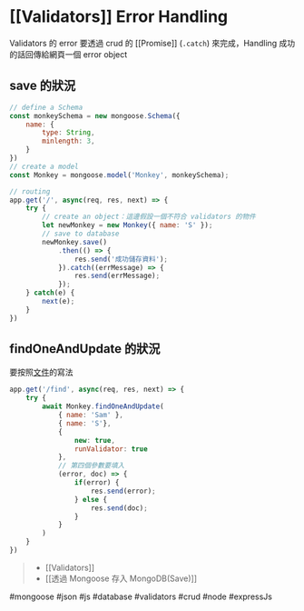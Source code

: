 # [[Validators]] Error Handling
Validators 的 error 要透過 crud 的 [[Promise]] (`.catch`) 來完成，Handling 成功的話回傳給網頁一個 error object

## save 的狀況
```js
// define a Schema
const monkeySchema = new mongoose.Schema({
	name: {
		type: String,
		minlength: 3,
	}
})
// create a model
const Monkey = mongoose.model('Monkey', monkeySchema);

// routing
app.get('/', async(req, res, next) => {
	try {
		// create an object：這邊假設一個不符合 validators 的物件
		let newMonkey = new Monkey({ name: 'S' });
		// save to database
		newMonkey.save()
			.then(() => {
				res.send('成功儲存資料');
			}).catch((errMessage) => {
				res.send(errMessage);
			});
	} catch(e) {
		next(e);
	}
})
```

## findOneAndUpdate 的狀況
要按照[文件](https://mongoosejs.com/docs/api.html#query_Query-findOneAndUpdate)的寫法
```js
app.get('/find', async(req, res, next) => {
	try {
		await Monkey.findOneAndUpdate(
			{ name: 'Sam' },
			{ name: 'S'},
			{
				new: true,
				runValidator: true
			},
			// 第四個參數要填入
			(error, doc) => {
				if(error) {
					res.send(error);
				} else {
					res.send(doc);
				}
			}
		)
	}
})
```
>- [[Validators]]
>- [[透過 Mongoose 存入 MongoDB(Save)]]

#mongoose #json #js #database #validators #crud #node #expressJs 